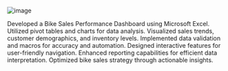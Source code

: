 ![image](https://github.com/Hemanga-Mazumdar/Bike-Sales-Performance-Excel-Dashboard-Project/assets/168074626/1c135ddd-ba44-4ee3-bd4f-7abe2a7a9aab)


Developed a Bike Sales Performance Dashboard using Microsoft Excel.
Utilized pivot tables and charts for data analysis.
Visualized sales trends, customer demographics, and inventory levels.
Implemented data validation and macros for accuracy and automation.
Designed interactive features for user-friendly navigation.
Enhanced reporting capabilities for efficient data interpretation.
Optimized bike sales strategy through actionable insights.
